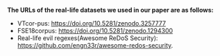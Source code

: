 **The URLs of the real-life datasets we used in our paper are as follows:**
* VTcor-pus: https://doi.org/10.5281/zenodo.3257777
* FSE18corpus: https://doi.org/10.5281/zenodo.1294300
* Real-life evil regexes(Awesome ReDoS Security): https://github.com/engn33r/awesome-redos-security.






